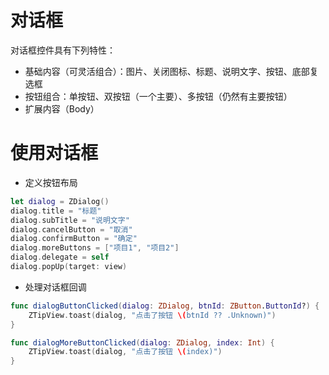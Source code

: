 # 对话框

对话框控件具有下列特性：
- 基础内容（可灵活组合）：图片、关闭图标、标题、说明文字、按钮、底部复选框
- 按钮组合：单按钮、双按钮（一个主要）、多按钮（仍然有主要按钮）
- 扩展内容（Body）

# 使用对话框
* 定义按钮布局
``` swift
let dialog = ZDialog()
dialog.title = "标题"
dialog.subTitle = "说明文字"
dialog.cancelButton = "取消"
dialog.confirmButton = "确定"
dialog.moreButtons = ["项目1", "项目2"]
dialog.delegate = self
dialog.popUp(target: view)

```
* 处理对话框回调
``` swift
func dialogButtonClicked(dialog: ZDialog, btnId: ZButton.ButtonId?) {
    ZTipView.toast(dialog, "点击了按钮 \(btnId ?? .Unknown)")
}

func dialogMoreButtonClicked(dialog: ZDialog, index: Int) {
    ZTipView.toast(dialog, "点击了按钮 \(index)")
}
```
